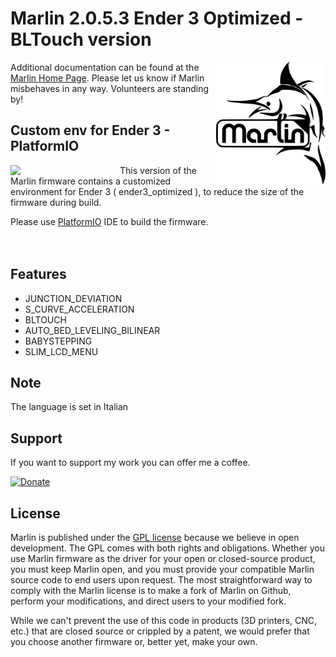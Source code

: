# Marlin 2.0.5.3 Ender 3 Optimized - BLTouch version


<img align="right" width=175 src="buildroot/share/pixmaps/logo/marlin-250.png" />

Additional documentation can be found at the [Marlin Home Page](http://marlinfw.org/).
Please let us know if Marlin misbehaves in any way. Volunteers are standing by!

## Custom env for Ender 3 - PlatformIO

<img align="left" width=175 src="https://cdn.worldvectorlogo.com/logos/platformio.svg" />

This version of the Marlin firmware contains a customized environment for Ender 3 ( ender3_optimized ), to reduce the size of the firmware during build.<br/>


Please use [PlatformIO](https://platformio.org/) IDE to build the firmware.<br/><br/><br/>

## Features

* JUNCTION_DEVIATION
* S_CURVE_ACCELERATION
* BLTOUCH
* AUTO_BED_LEVELING_BILINEAR
* BABYSTEPPING
* SLIM_LCD_MENU

## Note

The language is set in Italian

## Support

If you want to support my work you can offer me a coffee.

[![Donate](https://img.shields.io/badge/Donate-PayPal-green.svg)](https://www.paypal.com/cgi-bin/webscr?cmd=_donations&business=WCSZEVGZTKFXS&currency_code=EUR&source=url)

## License

Marlin is published under the [GPL license](/LICENSE) because we believe in open development. The GPL comes with both rights and obligations. Whether you use Marlin firmware as the driver for your open or closed-source product, you must keep Marlin open, and you must provide your compatible Marlin source code to end users upon request. The most straightforward way to comply with the Marlin license is to make a fork of Marlin on Github, perform your modifications, and direct users to your modified fork.

While we can't prevent the use of this code in products (3D printers, CNC, etc.) that are closed source or crippled by a patent, we would prefer that you choose another firmware or, better yet, make your own.
